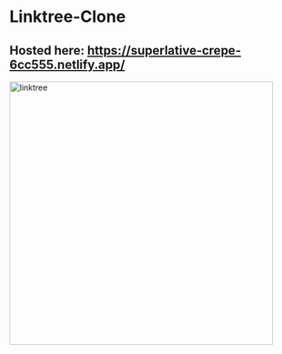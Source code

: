 # Linktree-Clone
## Hosted here: https://superlative-crepe-6cc555.netlify.app/
<img width="463" alt="linktree" src="https://user-images.githubusercontent.com/91147803/197524477-d97797f2-cdf8-4b2d-a657-4b6873810345.png">
